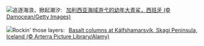 ![](https://www.bing.com/th?id=OHR.YoungShark_ZH-CN0887374663_UHD.jpg&w=1000)追逐海浪，掀起潮汐:&nbsp;&ensp;[加利西亚海域游弋的幼年大青鲨，西班牙 (© Damocean/Getty Images)](https://www.bing.com/th?id=OHR.YoungShark_ZH-CN0887374663_UHD.jpg)
<br><br/>
![](https://www.bing.com/th?id=OHR.BasaltColumns_EN-US4476950150_UHD.jpg&w=1000)Rockin' those layers:&nbsp;&ensp;[Basalt columns at Kálfshamarsvík, Skagi Peninsula, Iceland (© Arterra Picture Library/Alamy)](https://www.bing.com/th?id=OHR.BasaltColumns_EN-US4476950150_UHD.jpg)
<br><br/>
